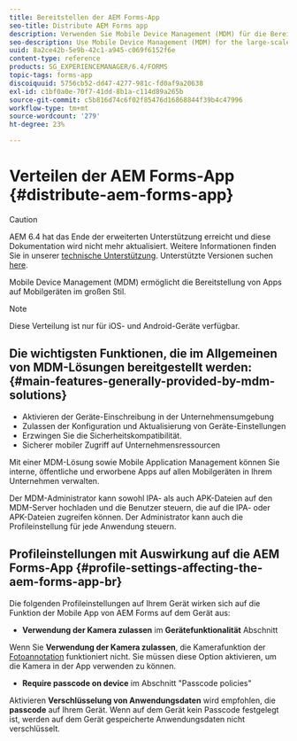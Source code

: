 ```yaml
---
title: Bereitstellen der AEM Forms-App
seo-title: Distribute AEM Forms app
description: Verwenden Sie Mobile Device Management (MDM) für die Bereitstellung von Apps auf Mobilgeräten im großen Stil.
seo-description: Use Mobile Device Management (MDM) for the large-scale deployment of apps on mobile devices.
uuid: 8a2ce42b-5e9b-42c1-a945-c069f6152f6e
content-type: reference
products: SG_EXPERIENCEMANAGER/6.4/FORMS
topic-tags: forms-app
discoiquuid: 5756cb52-dd47-4277-981c-fd0af9a20638
exl-id: c1bf0a0e-70f7-41dd-8b1a-c114d89a265b
source-git-commit: c5b816d74c6f02f85476d16868844f39b4c47996
workflow-type: tm+mt
source-wordcount: '279'
ht-degree: 23%

---
```


# Verteilen der AEM Forms-App {#distribute-aem-forms-app}

>[!CAUTION]
>
>AEM 6.4 hat das Ende der erweiterten Unterstützung erreicht und diese Dokumentation wird nicht mehr aktualisiert. Weitere Informationen finden Sie in unserer [technische Unterstützung](https://helpx.adobe.com/de/support/programs/eol-matrix.html). Unterstützte Versionen suchen [here](https://experienceleague.adobe.com/docs/?lang=de).

Mobile Device Management (MDM) ermöglicht die Bereitstellung von Apps auf Mobilgeräten im großen Stil.

>[!NOTE]
>
>Diese Verteilung ist nur für iOS- und Android-Geräte verfügbar.

## Die wichtigsten Funktionen, die im Allgemeinen von MDM-Lösungen bereitgestellt werden: {#main-features-generally-provided-by-mdm-solutions}

* Aktivieren der Geräte-Einschreibung in der Unternehmensumgebung
* Zulassen der Konfiguration und Aktualisierung von Geräte-Einstellungen
* Erzwingen Sie die Sicherheitskompatibilität.
* Sicherer mobiler Zugriff auf Unternehmensressourcen

Mit einer MDM-Lösung sowie Mobile Application Management können Sie interne, öffentliche und erworbene Apps auf allen Mobilgeräten in Ihrem Unternehmen verwalten.

Der MDM-Administrator kann sowohl IPA- als auch APK-Dateien auf den MDM-Server hochladen und die Benutzer steuern, die auf die IPA- oder APK-Dateien zugreifen können. Der Administrator kann auch die Profileinstellung für jede Anwendung steuern.

## Profileinstellungen mit Auswirkung auf die AEM Forms-App {#profile-settings-affecting-the-aem-forms-app-br}

Die folgenden Profileinstellungen auf Ihrem Gerät wirken sich auf die Funktion der Mobile App von AEM Forms auf dem Gerät aus:

* **Verwendung der Kamera zulassen** im **Gerätefunktionalität** Abschnitt

Wenn Sie **Verwendung der Kamera zulassen**, die Kamerafunktion der [Fotoannotation](/help/forms/using/add-attachments.md) funktioniert nicht. Sie müssen diese Option aktivieren, um die Kamera in der App verwenden zu können.

* **Require passcode on device** im Abschnitt &quot;Passcode policies&quot;

Aktivieren **Verschlüsselung von Anwendungsdaten** wird empfohlen, die **passcode** auf Ihrem Gerät. Wenn auf dem Gerät kein Passcode festgelegt ist, werden auf dem Gerät gespeicherte Anwendungsdaten nicht verschlüsselt.
